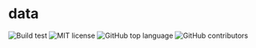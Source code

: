 # data
![Build test](https://img.shields.io/github/actions/workflow/status/yzhu27/data/test.yml)
![MIT license](https://img.shields.io/github/license/yzhu27/data)
![GitHub top language](https://img.shields.io/github/languages/top/yzhu27/data)
![GitHub contributors](https://img.shields.io/github/contributors/yzhu27/data)